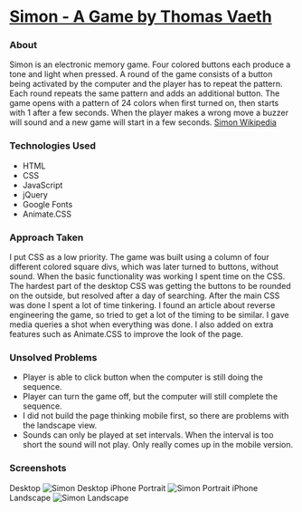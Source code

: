 # [Simon - A Game by Thomas Vaeth](http://thomasvaeth.github.io/ga-simon/)
### About
Simon is an electronic memory game. Four colored buttons each produce a tone and light when pressed. A round of the game consists of a button being activated by the computer and the player has to repeat the pattern. Each round repeats the same pattern and adds an additional button. The game opens with a pattern of 24 colors when first turned on, then starts with 1 after a few seconds. When the player makes a wrong move a buzzer will sound and a new game will start in a few seconds.
[Simon Wikipedia](https://en.wikipedia.org/wiki/Simon_(game))

### Technologies Used
* HTML
* CSS
* JavaScript
* jQuery
* Google Fonts
* Animate.CSS

### Approach Taken
I put CSS as a low priority. The game was built using a column of four different colored square divs, which was later turned to buttons, without sound. When the basic functionality was working I spent time on the CSS. The hardest part of the desktop CSS was getting the buttons to be rounded on the outside, but resolved after a day of searching. After the main CSS was done I spent a lot of time tinkering. I found an article about reverse engineering the game, so tried to get a lot of the timing to be similar. I gave media queries a shot when everything was done. I also added on extra features such as Animate.CSS to improve the look of the page.

### Unsolved Problems
* Player is able to click button when the computer is still doing the sequence.
* Player can turn the game off, but the computer will still complete the sequence.
* I did not build the page thinking mobile first, so there are problems with the landscape view.
* Sounds can only be played at set intervals. When the interval is too short the sound will not play. Only really comes up in the mobile version.

### Screenshots
Desktop
![Simon Desktop](https://github.com/thomasvaeth/ga-simon/blob/master/images/desktop-shot.png "Desktop screenshot")
iPhone Portrait
![Simon Portrait](https://github.com/thomasvaeth/ga-simon/blob/master/images/iphone-portrait.png "Portrait screenshot")
iPhone Landscape
![Simon Landscape](https://github.com/thomasvaeth/ga-simon/blob/master/images/iphone-landscape.png "Landscape screenshot")
